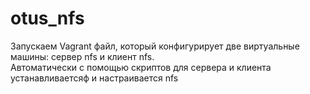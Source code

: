 # otus_nfs
Запускаем Vagrant файл, который конфигурирует две виртуальные машины:
cервер nfs и клиент nfs.<br>
Автоматически с помощью скриптов для сервера и клиента устанавливаетсяф и настраивается nfs
